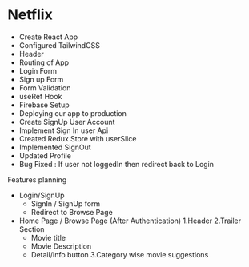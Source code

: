 # Netflix

- Create React App
- Configured TailwindCSS
- Header
- Routing of App
- Login Form
- Sign up Form
- Form Validation
- useRef Hook
- Firebase Setup
- Deploying our app to production
- Create SignUp User Account
- Implement Sign In user Api
- Created Redux Store with userSlice
- Implemented SignOut
- Updated Profile
- Bug Fixed : If user not loggedIn then redirect back to Login

Features planning

- Login/SignUp
  - SignIn / SignUp form
  - Redirect to Browse Page
- Home Page / Browse Page (After Authentication)
  1.Header
  2.Trailer Section
  - Movie title
  - Movie Description
  - Detail/Info button
    3.Category wise movie suggestions
